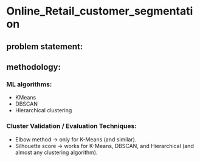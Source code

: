 
# Online_Retail_customer_segmentation
## problem statement: 

## methodology:
### ML algorithms: 
* KMeans
* DBSCAN
* Hierarchical clustering

### Cluster Validation / Evaluation Techniques: 
* Elbow method → only for K-Means (and similar).
* Silhouette score → works for K-Means, DBSCAN, and Hierarchical (and almost any clustering algorithm).